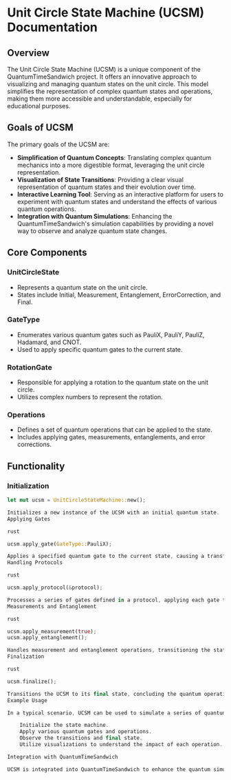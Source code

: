 # Unit Circle State Machine (UCSM) Documentation

## Overview

The Unit Circle State Machine (UCSM) is a unique component of the QuantumTimeSandwich project. It offers an innovative approach to visualizing and managing quantum states on the unit circle. This model simplifies the representation of complex quantum states and operations, making them more accessible and understandable, especially for educational purposes.

## Goals of UCSM

The primary goals of the UCSM are:

- **Simplification of Quantum Concepts**: Translating complex quantum mechanics into a more digestible format, leveraging the unit circle representation.
- **Visualization of State Transitions**: Providing a clear visual representation of quantum states and their evolution over time.
- **Interactive Learning Tool**: Serving as an interactive platform for users to experiment with quantum states and understand the effects of various quantum operations.
- **Integration with Quantum Simulations**: Enhancing the QuantumTimeSandwich's simulation capabilities by providing a novel way to observe and analyze quantum state changes.

## Core Components

### UnitCircleState

- Represents a quantum state on the unit circle.
- States include Initial, Measurement, Entanglement, ErrorCorrection, and Final.

### GateType

- Enumerates various quantum gates such as PauliX, PauliY, PauliZ, Hadamard, and CNOT.
- Used to apply specific quantum gates to the current state.

### RotationGate

- Responsible for applying a rotation to the quantum state on the unit circle.
- Utilizes complex numbers to represent the rotation.

### Operations

- Defines a set of quantum operations that can be applied to the state.
- Includes applying gates, measurements, entanglements, and error corrections.

## Functionality

### Initialization

```rust
let mut ucsm = UnitCircleStateMachine::new();

Initializes a new instance of the UCSM with an initial quantum state.
Applying Gates

rust

ucsm.apply_gate(GateType::PauliX);

Applies a specified quantum gate to the current state, causing a transformation on the unit circle.
Handling Protocols

rust

ucsm.apply_protocol(&protocol);

Processes a series of gates defined in a protocol, applying each gate to the current state sequentially.
Measurements and Entanglement

rust

ucsm.apply_measurement(true);
ucsm.apply_entanglement();

Handles measurement and entanglement operations, transitioning the state machine to respective states.
Finalization

rust

ucsm.finalize();

Transitions the UCSM to its final state, concluding the quantum operations.
Example Usage

In a typical scenario, UCSM can be used to simulate a series of quantum operations:

    Initialize the state machine.
    Apply various quantum gates and operations.
    Observe the transitions and final state.
    Utilize visualizations to understand the impact of each operation.

Integration with QuantumTimeSandwich

UCSM is integrated into QuantumTimeSandwich to enhance the quantum simulation experience. It provides a unique perspective on quantum mechanics, making it an invaluable tool for both learners and researchers in the field of quantum computing.